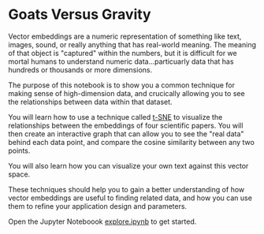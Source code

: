 # Goats Versus Gravity

Vector embeddings are a numeric representation of something like text, images, sound, or really anything that has real-world meaning. The meaning of that object is "captured" within the numbers, but it is difficult for we mortal humans to understand numeric data...particuarly data that has hundreds or thousands or more dimensions.

The purpose of this notebook is to show you a common technique for making sense of high-dimension data, and crucically allowing you to see the relationships between data within that dataset.

You will learn how to use a technique called [t-SNE](https://en.wikipedia.org/wiki/T-distributed_stochastic_neighbor_embedding) to visualize the relationships between the embeddings of four scientific papers. You will then create an interactive graph that can allow you to see the "real data" behind each data point, and compare the cosine similarity between any two points.

You will also learn how you can visualize your own text against this vector space.

These techniques should help you to gain a better understanding of how vector embeddings are useful to finding related data, and how you can use them to refine your application design and parameters.

Open the Jupyter Noteboook [explore.ipynb](explore.ipynb) to get started.
